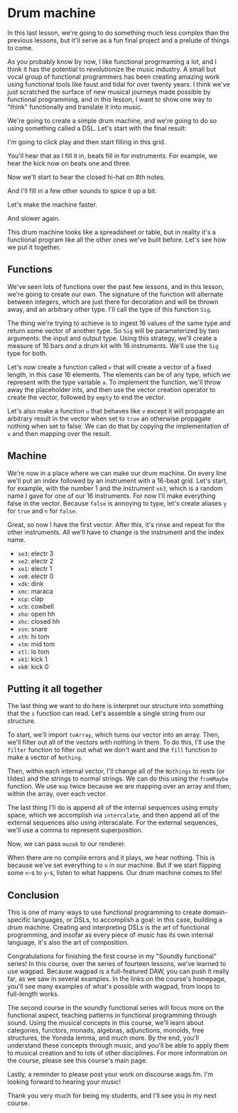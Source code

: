 # Drum machine

In this last lesson, we're going to do something much less complex than the previous lessons, but it'll serve as a fun final project and a prelude of things to come.

As you probably know by now, I like functional progrmaming a lot, and I think it has the potential to revolutionize the music industry. A small but vocal group of functional programmers has been creating amazing work using functional tools like faust and tidal for over twenty years. I think we've just scratched the surface of new musical journeys made possible by functional programming, and in this lesson, I want to show one way to "think" functionally and translate it into music.

We're going to create a simple drum machine, and we're going to do so using something called a DSL. Let's start with the final result:

I'm going to click play and then start filling in this grid.

You'll hear that as I fill it in, beats fill in for instruments. For example, we hear the kick now on beats one and three.

Now we'll start to hear the closed hi-hat on 8th notes.

And I'll fill in a few other sounds to spice it up a bit.

Let's make the machine faster.

And slower again.

This drum machine looks like a spreadsheet or table, but in reality it's a functional program like all the other ones we've built before. Let's see how we put it together.

## Functions

We've seen lots of functions over the past few lessons, and in this lesson, we're going to create our own. The signature of the function will alternate between integers, which are just there for decoration and will be thrown away, and an arbitrary other type. I'll call the type of this function `Sig`.

The thing we're trying to achieve is to ingest 16 values of the same type and return some vector of another type. So `Sig` will be parameterized by two arguments: the input and output type. Using this strategy, we'll create a measure of 16 bars _and_ a drum kit with 16 instruments. We'll use the `Sig` type for both.

Let's now create a function called `v` that will create a vector of a fixed length, in this case 16 elements. The elements can be of any type, which we represent with the type variable `a`. To implement the function, we'll throw away the placeholder ints, and then use the vector creation operator to create the vector, followed by `empty` to end the vector.

Let's also make a function `u` that behaves like `v` except it will propagate an arbitrary result in the vector when set to `true` an otherwise propagate nothing when set to false. We can do that by copying the implementation of `v` and then mapping over the result.

## Machine

We're now in a place where we can make our drum machine. On every line we'll put an index followed by an instrument with a 16-beat grid. Let's start, for example, with the number 1 and the instrument `xe3`, which is a random name I gave for one of our 16 instruments. For now I'll make everything false in the vector. Because `false` is annoying to type, let's create aliases `y` for `true` and `n` for `false`.

Great, so now I have the first vector. After this, it's rinse and repeat for the other instruments. All we'll have to change is the instrument and the index name.

- `xe3`: electr 3
- `xe2`: electr 2
- `xe1`: electr 1 
- `xe0`: electr 0
- `xdk`: dink
- `xmc`: maraca
- `xcp`: clap
- `xcb`: cowbell
- `xho`: open hh
- `xhc`: closed hh
- `xsn`: snare
- `xth`: hi tom
- `xtm`: mid tom
- `xtl`: lo tom
- `xk1`: kick 1
- `xk0`: kick 0

## Putting it all together

The last thing we want to do here is interpret our structure into something that the `s` function can read. Let's assemble a single string from our structure.

To start, we'll import `toArray`, which turns our vector into an array.
Then, we'll filter out all of the vectors with nothing in them. To do this, I'll use the `filter` function to filter out what we don't want and the `fill` function to make a vector of `Nothing`.

Then, within each internal vector, I'll change all of the `Nothings` to rests (or tildes) and the strings to normal strings. We can do this using the `fromMaybe` function. We use `map` twice because we are mapping over an array and then, within the array, over each vector.

The last thing I'll do is append all of the internal sequences using empty space, which we accomplish via `intercalate`, and then append all of the external sequences also using interacalate. For the external sequences, we'll use a comma to represent superposition.

Now, we can pass `muzak` to our renderer.

When there are no compile errors and it plays, we hear nothing. This is because we've set everything to `n` in our machine. But if we start flipping some `n`-s to `y`-s, listen to what happens. Our drum machine comes to life!

## Conclusion

This is one of many ways to use functional programming to create domain-specific languages, or DSLs, to accomplish a goal: in this case, building a drum machine. Creating and interpreting DSLs is the art of functional programming, and insofar as every piece of music has its own internal language, it's also the art of composition.

Congratulations for finishing the first course in my "Soundly functional" series! In this course, over the series of fourteen lessons, we've learned to use wagpad. Because wagpad is a full-featured DAW, you can push it really far, as we saw in several examples. In the links on the course's homepage, you'll see many examples of what's possible with wagpad, from loops to full-length works.

The second course in the soundly functional series will focus more on the functional aspect, teaching patterns in functional programming through sound. Using the musical concepts in this course, we'll learn about categories, functors, monads, algebras, adjunctions, monoids, free structures, the Yoneda lemma, and much more. By the end, you'll understand these concepts through music, and you'll be able to apply them to musical creation and to lots of other disciplines. For more information on the course, please see this course's main page.

Lastly, a reminder to please post your work on discourse.wags.fm. I'm looking forward to hearing your music!

Thank you very much for being my students, and I'll see you in my next course.
